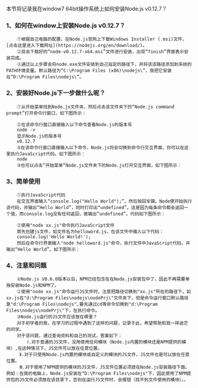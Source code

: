 本节将记录我在window7 64bit操作系统上如何安装Node.js v0.12.7？

### 1、如何在window上安装Node.js v0.12.7？
        ①根据自己电脑的配置，在Node.js官网上下载Windows Installer (.msi)文件，[点击这里进入下载网址](https://nodejs.org/en/download/)。
        ②双击下载好的“node-v0.12.7-x64.msi”文件进行安装，出现“finish”界面表示安装完成。
        ③通过以上步骤会将node.exe文件安装到自己指定的路径下，并将该该路径添加到系统的PATH环境变量。默认路径为“C:\Program Files (x86)\nodejs\”，我把它安装在“D:\Program Files\nodejs\”。

### 2、安装好Node.js下一步做什么呢？
        ①从开始菜单找到Node.js文件夹，然后点击该文件夹下的“Node.js command prompt”打开命令行窗口，如下图所示：

        ②在该命令行窗口直接输入以下命令查看Node.js的版本号
        node -v
        显示Node.js的版本号
        v0.12.7
        ③在该命令行窗口直接输入以下命令，Node.js将会切换到命令行交互界面，你可以在这里执行JavaScript代码。如下图所示：
        node
        ③也可以点击“开始菜单”Node.js文件夹下的Node.js打开交互界面，如下图所示：

### 3、简单使用
        ①执行JavaScript代码
        在交互界面输入“console.log("Hello World");”，然后按回车键。Node便开始执行该代码，并输出“Hello World”，同时打印出“undefined”。这是因为每条命令都会返回一个值，而console.log没有任何返回，故输出“undefined”。代码如下图所示：

        ②使用"node xx.js"命令执行JavaScript文件
        首先创建js文件，如文件名为helloword.js，在该文件中输入以下代码：
        console.log('Hello World!');
        然后在命令行界面输入"node helloword.js"命令，执行文件中JavaScript代码，并输出“Hello World”。如下图所示：

### 4、注意和问题
        ①Node.js V0.6.0版本以后，NPM已经包含在在Node.js安装包中了，因此不再需要单独安装Node.js和NPM了。
        ②使用"node xx.js"命令运行JS文件时，注意把路径切换到"xx.js"所在的路径下，如xx.js在"d:\Program Files\nodejs\nodePrj\"文件夹下，但是命令运行窗口默认路径是"d:\Program Files\nodejs",要先通过cd等命令切换到"d:\Program Files\nodejs\nodePrj\"下，在执行命令。
        ③Node.js运行的JS文件应该放在哪里？
        对于初学者的我，在学习的过程中遇到了这样的问题，记录于此，希望帮助和我一样迷茫的同学。
        对于该问题，通过查询资料和自己的测试，答案如下：
            Ⅰ.对于普通的JS文件，没用使用任何模块（Node.js内置的模块还是NPM提供的模块）,在这种情况下，JS文件可以放在任意位置。
         Ⅱ.对于只使用Node.js内置的模块或自定义的模块的JS文件，JS文件也是可以放在任意位置。
         Ⅲ.对于使用了NPM提供的模块的JS文件，JS文件位置必须放在Node.js安装路径下面。例如：在我的电脑上，Node.js安装在“D:\Program Files\nodejs"下，因此使用了NPM提供包的JS文件必须放在该目录下，否则在运行JS文件时，会报错（找不到文件使用的模块）。。
    
